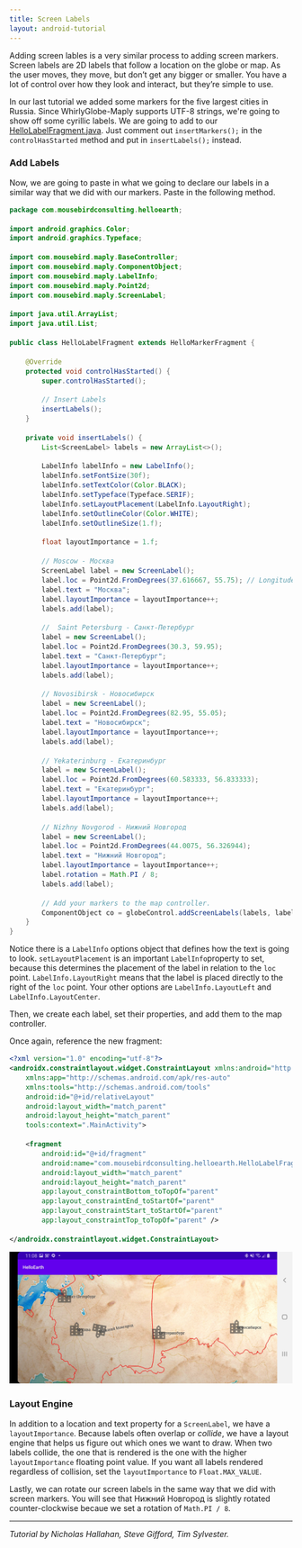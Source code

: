 ```yaml
---
title: Screen Labels
layout: android-tutorial
---
```


Adding screen lables is a very similar process to adding screen markers. Screen labels are 2D labels that follow a location on the globe or map. As the user moves, they move, but don’t get any bigger or smaller. You have a lot of control over how they look and interact, but they’re simple to use.

In our last tutorial we added some markers for the five largest cities in Russia. Since WhirlyGlobe-Maply supports UTF-8 strings, we're going to show off some cyrillic labels. We are going to add to our [HelloLabelFragment.java](https://github.com/mousebird/AndroidTutorialProject/blob/master/app/src/main/java/com/mousebirdconsulting/helloearth/HelloLabelFragment.java). Just comment out `insertMarkers();` in the `controlHasStarted` method and put in `insertLabels();` instead.

### Add Labels

Now, we are going to paste in what we going to declare our labels in a similar way that we did with our markers. Paste in the following method.

```java
package com.mousebirdconsulting.helloearth;

import android.graphics.Color;
import android.graphics.Typeface;

import com.mousebird.maply.BaseController;
import com.mousebird.maply.ComponentObject;
import com.mousebird.maply.LabelInfo;
import com.mousebird.maply.Point2d;
import com.mousebird.maply.ScreenLabel;

import java.util.ArrayList;
import java.util.List;

public class HelloLabelFragment extends HelloMarkerFragment {

    @Override
    protected void controlHasStarted() {
        super.controlHasStarted();

        // Insert Labels
        insertLabels();
    }

    private void insertLabels() {
        List<ScreenLabel> labels = new ArrayList<>();

        LabelInfo labelInfo = new LabelInfo();
        labelInfo.setFontSize(30f);
        labelInfo.setTextColor(Color.BLACK);
        labelInfo.setTypeface(Typeface.SERIF);
        labelInfo.setLayoutPlacement(LabelInfo.LayoutRight);
        labelInfo.setOutlineColor(Color.WHITE);
        labelInfo.setOutlineSize(1.f);

        float layoutImportance = 1.f;

        // Moscow - Москва
        ScreenLabel label = new ScreenLabel();
        label.loc = Point2d.FromDegrees(37.616667, 55.75); // Longitude, Latitude
        label.text = "Москва";
        label.layoutImportance = layoutImportance++;
        labels.add(label);

        //  Saint Petersburg - Санкт-Петербург
        label = new ScreenLabel();
        label.loc = Point2d.FromDegrees(30.3, 59.95);
        label.text = "Санкт-Петербург";
        label.layoutImportance = layoutImportance++;
        labels.add(label);

        // Novosibirsk - Новосибирск
        label = new ScreenLabel();
        label.loc = Point2d.FromDegrees(82.95, 55.05);
        label.text = "Новосибирск";
        label.layoutImportance = layoutImportance++;
        labels.add(label);

        // Yekaterinburg - Екатеринбург
        label = new ScreenLabel();
        label.loc = Point2d.FromDegrees(60.583333, 56.833333);
        label.text = "Екатеринбург";
        label.layoutImportance = layoutImportance++;
        labels.add(label);

        // Nizhny Novgorod - Нижний Новгород
        label = new ScreenLabel();
        label.loc = Point2d.FromDegrees(44.0075, 56.326944);
        label.text = "Нижний Новгород";
        label.layoutImportance = layoutImportance++;
        label.rotation = Math.PI / 8;
        labels.add(label);

        // Add your markers to the map controller.
        ComponentObject co = globeControl.addScreenLabels(labels, labelInfo, BaseController.ThreadMode.ThreadAny);
    }
}
```

Notice there is a `LabelInfo` options object that defines how the text is going to look. `setLayoutPlacement` is an important `LabelInfo`property to set, because this determines the placement of the label in relation to the `loc` point. `LabelInfo.LayoutRight` means that the label is placed directly to the right of the `loc` point. Your other options are `LabelInfo.LayoutLeft` and `LabelInfo.LayoutCenter`.

Then, we create each label, set their properties, and add them to the map controller.

Once again, reference the new fragment:

```xml
<?xml version="1.0" encoding="utf-8"?>
<androidx.constraintlayout.widget.ConstraintLayout xmlns:android="http://schemas.android.com/apk/res/android"
    xmlns:app="http://schemas.android.com/apk/res-auto"
    xmlns:tools="http://schemas.android.com/tools"
    android:id="@+id/relativeLayout"
    android:layout_width="match_parent"
    android:layout_height="match_parent"
    tools:context=".MainActivity">

    <fragment
        android:id="@+id/fragment"
        android:name="com.mousebirdconsulting.helloearth.HelloLabelFragment"
        android:layout_width="match_parent"
        android:layout_height="match_parent"
        app:layout_constraintBottom_toTopOf="parent"
        app:layout_constraintEnd_toStartOf="parent"
        app:layout_constraintStart_toStartOf="parent"
        app:layout_constraintTop_toTopOf="parent" />

</androidx.constraintlayout.widget.ConstraintLayout>
```

![Labels](resources/labels.jpg)

### Layout Engine

In addition to a location and text property for a `ScreenLabel`, we have a `layoutImportance`. Because labels often overlap or _collide_, we have a layout engine that helps us figure out which ones we want to draw. When two labels collide, the one that is rendered is the one with the higher `layoutImportance` floating point value. If you want all labels rendered regardless of collision, set the `layoutImportance` to `Float.MAX_VALUE`.

Lastly, we can rotate our screen labels in the same way that we did with screen markers. You will see that Нижний Новгород is slightly rotated counter-clockwise becaue we set a rotation of `Math.PI / 8`.

---

*Tutorial by Nicholas Hallahan, Steve Gifford, Tim Sylvester.*

